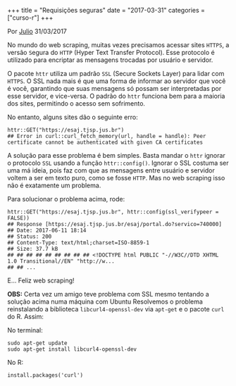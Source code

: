 +++
title = "Requisições seguras"
date = "2017-03-31"
categories = ["curso-r"]
+++

<p class="text-muted text-uppercase mb-small text-right">
Por <a href="http://curso-r.com/author/julio">Julio</a> 31/03/2017
</p>
<p>
No mundo do web scraping, muitas vezes precisamos acessar sites
<code>HTTPS</code>, a versão <code>S</code>egura do <code>HTTP</code>
(Hyper Text Transfer Protocol). Esse protocolo é utilizado para
encriptar as mensagens trocadas por usuário e servidor.
</p>
<p>
O pacote <code>httr</code> utiliza um padrão <code>SSL</code> (Secure
Sockets Layer) para lidar com <code>HTTPS</code>. O SSL nada mais é que
uma forma de informar ao servidor que você é você, garantindo que suas
mensagens só possam ser interpretadas por esse servidor, e vice-versa. O
padrão do <code>httr</code> funciona bem para a maioria dos sites,
permitindo o acesso sem sofrimento.
</p>
<p>
No entanto, alguns sites dão o seguinte erro:
</p>
<pre class="r"><code>httr::GET(&quot;https://esaj.tjsp.jus.br&quot;)
## Error in curl::curl_fetch_memory(url, handle = handle): Peer certificate cannot be authenticated with given CA certificates</code></pre>
<p>
A solução para esse problema é bem simples. Basta mandar o
<code>httr</code> ignorar o protocolo <code>SSL</code> usando a função
<code>httr::config()</code>. Ignorar o SSL costuma ser uma má ideia,
pois faz com que as mensagens entre usuário e servidor voltem a ser em
texto puro, como se fosse <code>HTTP</code>. Mas no web scraping isso
não é exatamente um problema.
</p>
<p>
Para solucionar o problema acima, rode:
</p>
<pre class="r"><code>httr::GET(&quot;https://esaj.tjsp.jus.br&quot;, httr::config(ssl_verifypeer = FALSE))
## Response [https://esaj.tjsp.jus.br/esaj/portal.do?servico=740000]
## Date: 2017-06-11 18:14
## Status: 200
## Content-Type: text/html;charset=ISO-8859-1
## Size: 37.7 kB
## ## ## ## ## ## ## ## ## &lt;!DOCTYPE html PUBLIC &quot;-//W3C//DTD XHTML 1.0 Transitional//EN&quot; &quot;http://w...
## ## ...</code></pre>
<p>
E… Feliz web scraping!
</p>
<p>
<strong>OBS:</strong> Certa vez um amigo teve problema com SSL mesmo
tentando a solução acima numa máquina com Ubuntu Resolvemos o problema
reinstalando a biblioteca <code>libcurl4-openssl-dev</code> via
<code>apt-get</code> e o pacote <code>curl</code> do R. Assim:
</p>
<p>
No terminal:
</p>
<pre class="shell"><code>sudo apt-get update
sudo apt-get install libcurl4-openssl-dev</code></pre>
<p>
No R:
</p>
<pre class="r"><code>install.packages(&apos;curl&apos;)</code></pre>

